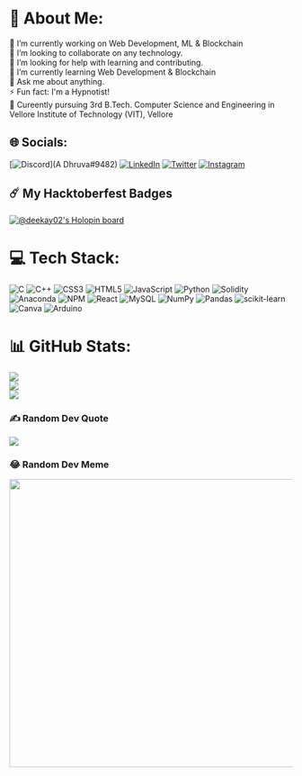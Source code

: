 # 💫 About Me:
🔭 I’m currently working on Web Development, ML & Blockchain <br>👯 I’m looking to collaborate on any technology.<br>🤝 I’m looking for help with learning and contributing.<br>🌱 I’m currently learning Web Development & Blockchain <br>💬 Ask me about anything.<br>⚡ Fun fact: I'm a Hypnotist!<br>🏫 Cureently pursuing 3rd B.Tech. Computer Science and Engineering in Vellore Institute of Technology (VIT), Vellore


## 🌐 Socials:
[![Discord](https://img.shields.io/badge/Discord-%237289DA.svg?logo=discord&logoColor=white)](A Dhruva#9482) [![LinkedIn](https://img.shields.io/badge/LinkedIn-%230077B5.svg?logo=linkedin&logoColor=white)](https://linkedin.com/in/adhruva) [![Twitter](https://img.shields.io/badge/Twitter-%231DA1F2.svg?logo=Twitter&logoColor=white)](https://twitter.com/@adhruva2002) [![Instagram](https://img.shields.io/badge/Instagram-%23E4405F.svg?logo=Instagram&logoColor=white)](https://instagram.com/pyro_luminosity_praxis)

## ☄️ My Hacktoberfest Badges

[![@deekay02's Holopin board](https://holopin.me/deekay02)](https://www.holopin.io/@deekay02)
<br>

# 💻 Tech Stack:
![C](https://img.shields.io/badge/c-%2300599C.svg?style=for-the-badge&logo=c&logoColor=white) ![C++](https://img.shields.io/badge/c++-%2300599C.svg?style=for-the-badge&logo=c%2B%2B&logoColor=white) ![CSS3](https://img.shields.io/badge/css3-%231572B6.svg?style=for-the-badge&logo=css3&logoColor=white) ![HTML5](https://img.shields.io/badge/html5-%23E34F26.svg?style=for-the-badge&logo=html5&logoColor=white) ![JavaScript](https://img.shields.io/badge/javascript-%23323330.svg?style=for-the-badge&logo=javascript&logoColor=%23F7DF1E) ![Python](https://img.shields.io/badge/python-3670A0?style=for-the-badge&logo=python&logoColor=ffdd54) ![Solidity](https://img.shields.io/badge/Solidity-%23363636.svg?style=for-the-badge&logo=solidity&logoColor=white) ![Anaconda](https://img.shields.io/badge/Anaconda-%2344A833.svg?style=for-the-badge&logo=anaconda&logoColor=white) ![NPM](https://img.shields.io/badge/NPM-%23000000.svg?style=for-the-badge&logo=npm&logoColor=white) ![React](https://img.shields.io/badge/react-%2320232a.svg?style=for-the-badge&logo=react&logoColor=%2361DAFB) ![MySQL](https://img.shields.io/badge/mysql-%2300f.svg?style=for-the-badge&logo=mysql&logoColor=white) ![NumPy](https://img.shields.io/badge/numpy-%23013243.svg?style=for-the-badge&logo=numpy&logoColor=white) ![Pandas](https://img.shields.io/badge/pandas-%23150458.svg?style=for-the-badge&logo=pandas&logoColor=white) ![scikit-learn](https://img.shields.io/badge/scikit--learn-%23F7931E.svg?style=for-the-badge&logo=scikit-learn&logoColor=white) ![Canva](https://img.shields.io/badge/Canva-%2300C4CC.svg?style=for-the-badge&logo=Canva&logoColor=white) ![Arduino](https://img.shields.io/badge/-Arduino-00979D?style=for-the-badge&logo=Arduino&logoColor=white)
# 📊 GitHub Stats:
![](https://github-readme-stats.vercel.app/api?username=DeeKay02&theme=chartreuse-dark&hide_border=false&include_all_commits=true&count_private=true)<br/>
![](https://github-readme-streak-stats.herokuapp.com/?user=DeeKay02&theme=chartreuse-dark&hide_border=false)<br/>
![](https://github-readme-stats.vercel.app/api/top-langs/?username=DeeKay02&theme=chartreuse-dark&hide_border=false&include_all_commits=true&count_private=true&layout=compact)

### ✍️ Random Dev Quote
![](https://quotes-github-readme.vercel.app/api?type=horizontal&theme=tokyonight)

### 😂 Random Dev Meme
<img src="https://random-memer.herokuapp.com/" width="512px"/>
